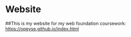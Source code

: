 # Website
##This is my website for my web foundation coursework: https://opeyse.github.io/index.html
